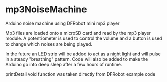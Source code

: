 # mp3NoiseMachine
Arduino noise machine using DFRobot mini mp3 player

Mp3 files are loaded onto a microSD card and read by the mp3 player module. A potentiometer is used to control the volume and a button is used to change which noises
are being played. 

In the future an LED strip will be added to act as a night light and will pulse in a steady "breathing" pattern. Code will also be added to make the Arduino go into
deep sleep after a few hours of runtime.

printDetail void function was taken directly from DFRobot example code 
